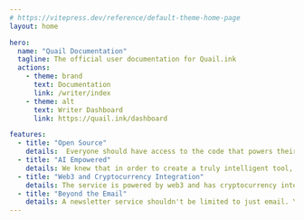 ```yaml
---
# https://vitepress.dev/reference/default-theme-home-page
layout: home

hero:
  name: "Quail Documentation"
  tagline: The official user documentation for Quail.ink
  actions:
    - theme: brand
      text: Documentation
      link: /writer/index
    - theme: alt
      text: Writer Dashboard
      link: https://quail.ink/dashboard

features:
  - title: "Open Source"
    details:  Everyone should have access to the code that powers their tools. With our service, you can rest assured that you'll always be able to see what's going on behind the scenes. 
  - title: "AI Empowered"
    details: We knew that in order to create a truly intelligent tool, we needed to incorporate AI at its core. 
  - title: "Web3 and Cryptocurrency Integration"
    details: The service is powered by web3 and has cryptocurrency integration. That means you can use your favorite crypto to pay for our service, or even use it to earn rewards for contributing to the community. 
  - title: "Beyond the Email"
    details: A newsletter service shouldn't be limited to just email. You'll be able to connect with your audience no matter where they are. Whether it's through a chat app or a social network, we've got you covered. 
---
```



